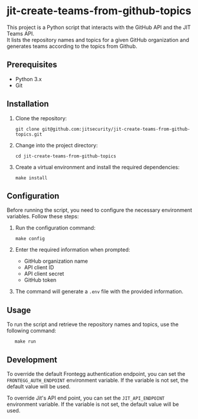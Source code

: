 # jit-create-teams-from-github-topics

This project is a Python script that interacts with the GitHub API and the JIT Teams API.\
It lists the repository names and topics for a given GitHub organization and generates teams according to the topics from Github.

## Prerequisites

- Python 3.x
- Git

## Installation

1. Clone the repository:

   ```shell
   git clone git@github.com:jitsecurity/jit-create-teams-from-github-topics.git
   ```

2. Change into the project directory:

   ```shell
   cd jit-create-teams-from-github-topics
   ```

3. Create a virtual environment and install the required dependencies:

   ```shell
   make install
   ```

## Configuration

Before running the script, you need to configure the necessary environment variables. Follow these steps:

1. Run the configuration command:

   ```shell
   make config
   ```

2. Enter the required information when prompted:
   - GitHub organization name
   - API client ID
   - API client secret
   - GitHub token

3. The command will generate a `.env` file with the provided information.

## Usage

To run the script and retrieve the repository names and topics, use the following command:

```shell
   make run
   ```

## Development

To override the default Frontegg authentication endpoint, you can set the `FRONTEGG_AUTH_ENDPOINT` environment variable. If the variable is not set, the default value will be used.

To override Jit's API end point, you can set the `JIT_API_ENDPOINT` environment variable. If the variable is not set, the default value will be used.
